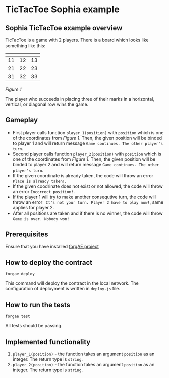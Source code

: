 # TicTacToe Sophia example

## Sophia TicTacToe example overview
TicTacToe is a game with 2 players. There is a board which looks like something like this:

|[]()|[]()|[]()|
|----|----|----|
| 11 | 12 | 13 |
| 21 | 22 | 23 |
| 31 | 32 | 33 |

*Figure 1*

The player who succeeds in placing three of their marks in a horizontal, vertical, or diagonal row wins the game.

## Gameplay
- First player calls function `player_1(position)` with `position` which is one of the coordinates from *Figure 1*. Then, the given position will be binded to player 1 and will return message `Game continues. The other player's turn`.
- Second player calls function `player_2(position)` with `position` which is one of the coordinates from *Figure 1*. Then, the given position will be binded to player 2 and will return message `Game continues. The other player's turn`.
- If the given coordinate is already taken, the code will throw an error `Place is already taken!`.
- If the given coodrinate does not exist or not allowed, the code will throw an error `Incorrect position!`.
- If the player 1 will try to make another consequtive turn, the code will throw an error ` It's not your turn. Player 2 have to play now!`, same applies for player 2.
- After all positions are taken and if there is no winner, the code will throw `Game is over. Nobody won!`

## Prerequisites
Ensure that you have installed [forgAE project](https://github.com/aeternity/aepp-forgae-js)

## How to deploy the contract
`forgae deploy`

This command will deploy the contract in the local network.
The configuration of deployment is written in `deploy.js` file.

## How to run the tests
`forgae test`

All tests should be passing.

## Implemented functionality
1. `player_1(position)` - the function takes an argument `position` as an integer. The return type is `string`. 
2. `player_2(position)` - the function takes an argument `position` as an integer. The return type is `string`. 
